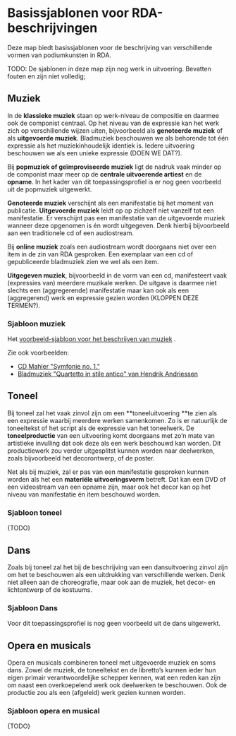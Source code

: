 # Basissjablonen voor RDA-beschrijvingen

Deze map biedt basissjablonen voor de beschrijving van verschillende vormen van podiumkunsten in RDA. 

TODO: De sjablonen in deze map zijn nog werk in uitvoering. Bevatten fouten en zijn niet volledig;

## Muziek
In de **klassieke muziek** staan op werk-niveau de compositie en daarmee ook de componist centraal. Op het niveau van de expressie kan het werk zich op verschillende wijzen uiten, bijvoorbeeld als **genoteerde muziek** of als **uitgevoerde muziek**. Bladmuziek beschouwen we als behorende tot één expressie als het muziekinhoudelijk identiek is. Iedere uitvoering beschouwen we als een unieke expressie (DOEN WE DAT?).

Bij **popmuziek of geïmproviseerde muziek** ligt de nadruk vaak minder op de componist maar meer op de **centrale uitvoerende artiest** en de **opname**. In het kader van dit toepassingsprofiel is er nog geen voorbeeld uit de popmuziek uitgewerkt.

**Genoteerde muziek** verschijnt als een manifestatie bij het moment van publicatie. **Uitgevoerde muziek** leidt op op zichzelf niet vanzelf tot een manifestatie. Er verschijnt pas een manifestatie van de uitgevoerde muziek wanneer deze opgenomen is én wordt uitgegeven. Denk hierbij bijvoorbeeld aan een traditionele cd of een audiostream.

Bij **online muziek** zoals een audiostream wordt doorgaans niet over een item in de zin van RDA gesproken. Een exemplaar van een cd of gepubliceerde bladmuziek zien we wel als een item.

**Uitgegeven muziek**, bijvoorbeeld in de vorm van een cd, manifesteert vaak (expressies van) meerdere muzikale werken. De uitgave is daarmee niet slechts een (aggregerende) manifestatie maar kan ook als een (aggregerend) werk en expressie gezien worden (KLOPPEN DEZE TERMEN?).        

### Sjabloon muziek
Het [voorbeeld-sjabloon voor het beschrijven van muziek](music_basic.ttl) .

Zie ook voorbeelden:

* [CD Mahler "Symfonie no. 1."](../examples/08_mahler-1.ttl)
* [Bladmuziek "Quartetto in stile antico" van Hendrik Andriessen](../examples/06_quartetto-in-stile-antico.ttl)


## Toneel
Bij toneel zal het vaak zinvol zijn om een **toneeluitvoering **te zien als een expressie waarbij meerdere werken samenkomen. Zo is er natuurlijk de toneeltekst of het script als de expressie van het toneelwerk. De **toneelproductie** van een uitvoering komt doorgaans met zo’n mate van artistieke invulling dat ook deze als een werk beschouwd kan worden. Dit productiewerk zou verder uitgesplitst kunnen worden naar deelwerken, zoals bijvoorbeeld het decorontwerp, of de poster.

Net als bij muziek, zal er pas van een manifestatie gesproken kunnen worden als het een **materiële uitvoeringsvorm** betreft. Dat kan een DVD of een videostream van een opname zijn, maar ook het decor kan op het niveau van manifestatie én item beschouwd worden.

### Sjabloon toneel

{TODO}

## Dans
Zoals bij toneel zal het bij de beschrijving van een dansuitvoering zinvol zijn om het te beschouwen als een uitdrukking van verschillende werken. Denk niet alleen aan de choreografie, maar ook aan de muziek, het decor- en lichtontwerp of de kostuums. 


### Sjabloon Dans
Voor dit toepassingsprofiel is nog geen voorbeeld uit de dans uitgewerkt. 

## Opera en musicals
Opera en musicals combineren toneel met uitgevoerde muziek en soms dans. Zowel de muziek, de toneeltekst en de libretto’s kunnen ieder hun eigen primair verantwoordelijke schepper kennen, wat een reden kan zijn om naast een overkoepelend werk ook deelwerken te beschouwen. Ook de productie zou als een (afgeleid) werk gezien kunnen worden.

### Sjabloon opera en musical

{TODO}
